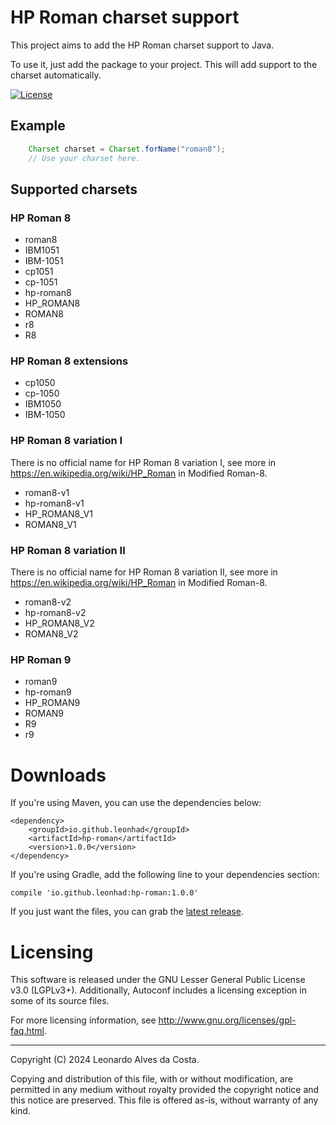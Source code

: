 # HP Roman charset support

This project aims to add the HP Roman charset support to Java.

To use it, just add the package to your project. This will add support to the charset automatically.

[![License](https://img.shields.io/badge/License-GPL%203.0-blue.svg)](LICENSE)

## Example ##

```java
    Charset charset = Charset.forName("roman8");
    // Use your charset here.
```

## Supported charsets

### HP Roman 8

* roman8
* IBM1051
* IBM-1051
* cp1051
* cp-1051
* hp-roman8
* HP_ROMAN8
* ROMAN8
* r8
* R8

### HP Roman 8 extensions

* cp1050
* cp-1050
* IBM1050
* IBM-1050

### HP Roman 8 variation I

There is no official name for HP Roman 8 variation I, see more in https://en.wikipedia.org/wiki/HP_Roman in Modified Roman-8.

* roman8-v1
* hp-roman8-v1
* HP_ROMAN8_V1
* ROMAN8_V1

### HP Roman 8 variation II

There is no official name for HP Roman 8 variation II, see more in https://en.wikipedia.org/wiki/HP_Roman in Modified Roman-8.

* roman8-v2
* hp-roman8-v2
* HP_ROMAN8_V2
* ROMAN8_V2

### HP Roman 9

* roman9
* hp-roman9
* HP_ROMAN9
* ROMAN9
* R9
* r9

# Downloads #
If you're using Maven, you can use the dependencies below:

```
<dependency>
    <groupId>io.github.leonhad</groupId>
    <artifactId>hp-roman</artifactId>
    <version>1.0.0</version>
</dependency>
```

If you're using Gradle, add the following line to your dependencies section:

    compile 'io.github.leonhad:hp-roman:1.0.0'

If you just want the files, you can grab the [latest release](https://github.com/leonhad/hp-roman/releases/latest).

# Licensing

This software is released under the GNU Lesser General Public License v3.0 (LGPLv3+).
Additionally, Autoconf includes a licensing exception in some of its
source files.

For more licensing information, see
<http://www.gnu.org/licenses/gpl-faq.html>.

-----
Copyright (C) 2024 Leonardo Alves da Costa.

Copying and distribution of this file, with or without modification,
are permitted in any medium without royalty provided the copyright
notice and this notice are preserved.  This file is offered as-is,
without warranty of any kind.
